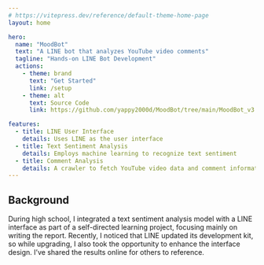 ```yaml
---
# https://vitepress.dev/reference/default-theme-home-page
layout: home

hero:
  name: "MoodBot"
  text: "A LINE bot that analyzes YouTube video comments"
  tagline: "Hands-on LINE Bot Development"
  actions:
    - theme: brand
      text: "Get Started"
      link: /setup
    - theme: alt
      text: Source Code
      link: https://github.com/yappy2000d/MoodBot/tree/main/MoodBot_v3

features:
  - title: LINE User Interface
    details: Uses LINE as the user interface
  - title: Text Sentiment Analysis
    details: Employs machine learning to recognize text sentiment
  - title: Comment Analysis
    details: A crawler to fetch YouTube video data and comment information
---
```


## Background
During high school, I integrated a text sentiment analysis model with a LINE interface as part of a self-directed learning project, focusing mainly on writing the report. Recently, I noticed that LINE updated its development kit, so while upgrading, I also took the opportunity to enhance the interface design. I’ve shared the results online for others to reference.